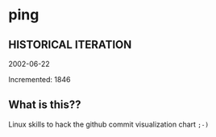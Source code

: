 # ping

## HISTORICAL ITERATION
2002-06-22

Incremented: 1846

## What is this?? 
Linux skills to hack the github commit visualization chart `;-)`
